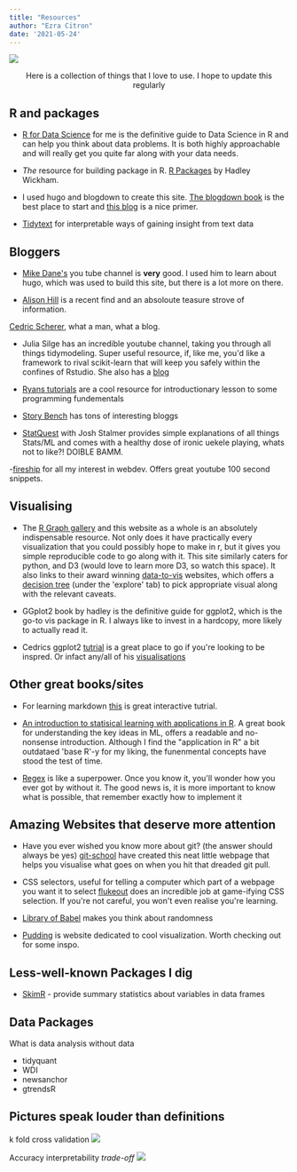 ```yaml
---
title: "Resources"
author: "Ezra Citron"
date: '2021-05-24'
---
```



![](/del_post_resources/banner-resources.jpeg)

<p style="text-align: center;">Here is a collection of things that I love to use.
I hope to update this regularly</p>

## R and packages
- [R for Data Science](https://r4ds.had.co.nz/) for me is the definitive guide to Data Science in R and can help you think about data problems. It is both highly approachable and will really get you quite far along with your data needs.

- *The* resource for building package in R. [R Packages](https://r-pkgs.org/) by Hadley Wickham.
- I used hugo and blogdown to create this site. [The blogdown book](https://bookdown.org/yihui/blogdown/) is the best place to start and [this blog](https://alison.rbind.io/blog/2020-12-new-year-new-blogdown/) is a nice primer.

- [Tidytext](https://www.tidytextmining.com/) for interpretable ways of gaining insight from text data


## Bloggers
- [Mike Dane's](https://www.youtube.com/channel/UCvmINlrza7JHB1zkIOuXEbw) you tube channel is **very** good. I used him to learn about hugo, which was used to build this site, but there is a lot more on there.

- [Alison Hill](https://alison.rbind.io/projects/) is a recent find and an absoloute teasure strove of information.

[Cedric Scherer](https://www.cedricscherer.com/), what a man, what a blog.

- Julia Silge has an incredible youtube channel, taking you through all things tidymodeling. Super useful resource, if, like me, you'd like a framework to rival scikit-learn that will keep you safely within the confines of Rstudio. She also has a [blog](https://juliasilge.com/)

- [Ryans tutorials](https://ryanstutorials.net/) are a cool resource for introductionary lesson to some programming fundementals

- [Story Bench](https://www.storybench.org/category/how-to/) has tons of interesting bloggs

- [StatQuest](https://www.youtube.com/channel/UCtYLUTtgS3k1Fg4y5tAhLbw) with Josh Stalmer provides simple explanations of all things Stats/ML and comes with a healthy dose of ironic uekele playing, whats not to like?! DOIBLE BAMM.

-[fireship](https://www.youtube.com/channel/UCsBjURrPoezykLs9EqgamOA) for all my interest in webdev. Offers great youtube 100 second snippets.

## Visualising

- The [R Graph gallery](https://www.r-graph-gallery.com/) and this website as a whole is an absolutely indispensable resource. Not only does it have practically every visualization that you could possibly hope to make in r, but it gives you simple reproducible code to go along with it. This site similarly caters for python, and D3 (would love to learn more D3, so watch this space). It also links to their award winning [data-to-vis](https://www.data-to-viz.com/#explore) websites, which offers a [decision tree](https://www.data-to-viz.com/) (under the 'explore' tab) to pick appropriate visual along with the relevant caveats.

- GGplot2 book by hadley is the definitive guide for ggplot2, which is the go-to vis package in R. I always like to invest in a hardcopy, more likely to actually read it.

- Cedrics ggplot2 [tutrial](https://www.cedricscherer.com/2019/08/05/a-ggplot2-tutorial-for-beautiful-plotting-in-r/#panels) is a great place to go if you're looking to be inspred. Or infact any/all of his [visualisations](https://www.cedricscherer.com/top/dataviz/)

## Other great books/sites

- For learning markdown [this](https://commonmark.org/help/tutorial/) is great interactive tutrial.

- [An introduction to statisical learning with applications in R](https://static1.squarespace.com/static/5ff2adbe3fe4fe33db902812/t/6062a083acbfe82c7195b27d/1617076404560/ISLR%2BSeventh%2BPrinting.pdf). A great book for understanding the key ideas in ML, offers a readable and no-nonsense introduction. Although I find the "application in R" a bit outdataed 'base R'-y for my liking, the funenmental concepts have stood the test of time.

- [Regex](https://www.regular-expressions.info/tutorial.html) is like a superpower. Once you know it, you'll wonder how you ever got by without it. The good news is, it is more important to know what is possible, that remember exactly how to implement it

## Amazing Websites that deserve more attention

- Have you ever wished you know more about git? (the answer should always be yes)
[git-school](https://git-school.github.io/visualizing-git/) have created this neat little webpage that helps you visualise what goes on when you hit that dreaded git pull.

- CSS selectors, useful for telling a computer which part of a webpage you want it to select
[flukeout](https://flukeout.github.io/) does an incredible job at game-ifying CSS selection. If you're not careful, you won't even realise you're learning.

- [Library of Babel](https://libraryofbabel.info/) makes you think about randomness

- [Pudding](https://pudding.cool/) is website dedicated to cool visualization. Worth checking out for some inspo.


## Less-well-known Packages I dig

- [SkimR](https://cran.r-project.org/web/packages/skimr/vignettes/skimr.html) - provide summary statistics about variables in data frames

## Data Packages
What is data analysis without data

- tidyquant
- WDI
- newsanchor
- gtrendsR



## Pictures speak louder than definitions

k fold cross validation
![](/del_post_resources/kf-cv.png)

Accuracy interpretability *trade-off*
![](accuracy_interpret.png)

